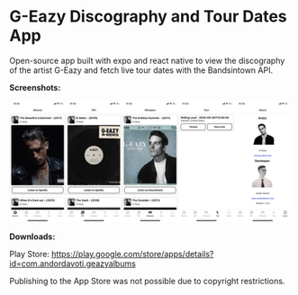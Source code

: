 # G-Eazy Discography and Tour Dates App

Open-source app built with expo and react native to view the discography of the artist G-Eazy and fetch live tour dates with the Bandsintown API.

**Screenshots:**

<img src="screenshots/IMG_6100.jpg" width="100" ><img src="screenshots/IMG_6101.jpg" width="100" ><img src="screenshots/IMG_6102.jpg" width="100" ><img src="screenshots/IMG_6103.jpg" width="100" ><img src="screenshots/IMG_6104.jpg" width="100" >

**Downloads:**

Play Store: https://play.google.com/store/apps/details?id=com.andordavoti.geazyalbums

Publishing to the App Store was not possible due to copyright restrictions.
  

